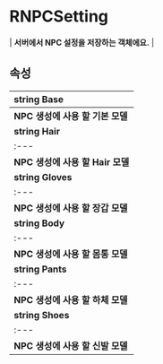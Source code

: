 # **RNPCSetting**

| **서버에서 NPC 설정을 저장하는 객체에요.** |
## **속성**

| **string Base** |
| :--- |
| **NPC 생성에 사용 할 기본 모델** |
| **string Hair** |
| :--- |
| **NPC 생성에 사용 할 Hair 모델** |
| **string Gloves** |
| :--- |
| **NPC 생성에 사용 할 장갑 모델** |
| **string Body** |
| :--- |
| **NPC 생성에 사용 할 몸통 모델** |
| **string Pants** |
| :--- |
| **NPC 생성에 사용 할 하체 모델** |
| **string Shoes** |
| :--- |
| **NPC 생성에 사용 할 신발 모델** |
